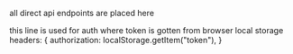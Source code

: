 all direct api endpoints are placed here

 this line is used for auth where token is gotten from browser local storage
 headers: {
        authorization: localStorage.getItem("token"),
      }